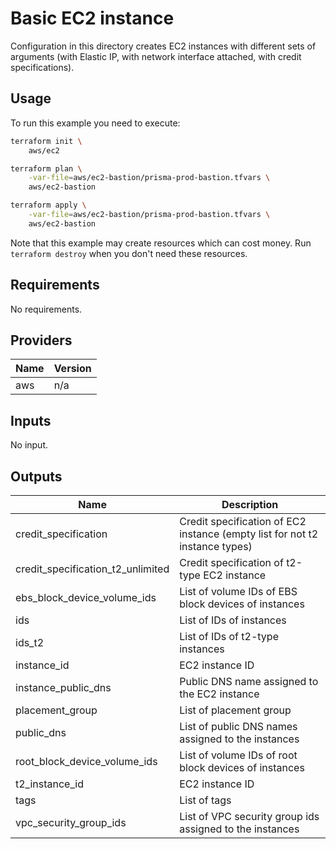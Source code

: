 # Basic EC2 instance

Configuration in this directory creates EC2 instances with different sets of arguments (with Elastic IP, with network interface attached, with credit specifications).

## Usage

To run this example you need to execute:

```bash
terraform init \
	aws/ec2

terraform plan \
	-var-file=aws/ec2-bastion/prisma-prod-bastion.tfvars \
	aws/ec2-bastion

terraform apply \
	-var-file=aws/ec2-bastion/prisma-prod-bastion.tfvars \
	aws/ec2-bastion
```

Note that this example may create resources which can cost money. Run `terraform destroy` when you don't need these resources.

<!-- BEGINNING OF PRE-COMMIT-TERRAFORM DOCS HOOK -->
## Requirements

No requirements.

## Providers

| Name | Version |
|------|---------|
| aws | n/a |

## Inputs

No input.

## Outputs

| Name | Description |
|------|-------------|
| credit\_specification | Credit specification of EC2 instance (empty list for not t2 instance types) |
| credit\_specification\_t2\_unlimited | Credit specification of t2-type EC2 instance |
| ebs\_block\_device\_volume\_ids | List of volume IDs of EBS block devices of instances |
| ids | List of IDs of instances |
| ids\_t2 | List of IDs of t2-type instances |
| instance\_id | EC2 instance ID |
| instance\_public\_dns | Public DNS name assigned to the EC2 instance |
| placement\_group | List of placement group |
| public\_dns | List of public DNS names assigned to the instances |
| root\_block\_device\_volume\_ids | List of volume IDs of root block devices of instances |
| t2\_instance\_id | EC2 instance ID |
| tags | List of tags |
| vpc\_security\_group\_ids | List of VPC security group ids assigned to the instances |

<!-- END OF PRE-COMMIT-TERRAFORM DOCS HOOK -->

